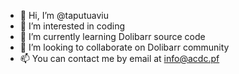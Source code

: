 - 👋 Hi, I’m @taputuaviu
- 👀 I’m interested in coding
- 🌱 I’m currently learning Dolibarr source code
- 💞️ I’m looking to collaborate on Dolibarr community
- 📫 You can contact me by email at info@acdc.pf

<!---
taputuaviu/taputuaviu is a ✨ special ✨ repository because its `README.md` (this file) appears on your GitHub profile.
You can click the Preview link to take a look at your changes.
--->
